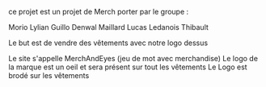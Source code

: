 


ce projet est un projet de Merch porter par le groupe :

Morio Lylian
Guillo Denwal
Maillard Lucas
Ledanois Thibault

Le but est de vendre des vêtements avec notre logo dessus

Le site s'appelle MerchAndEyes (jeu de mot avec merchandise)
Le logo de la marque est un oeil et sera présent sur tout les vêtements
Le Logo est brodé sur les vêtements



